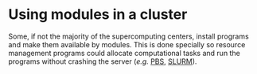 # Using modules in a cluster
Some, if not the majority of the supercomputing centers, install programs and make them available by modules. This is done specially so resource management programs could allocate computational tasks and run the programs without crashing the server (*e.g.* [PBS](https://www.pbspro.org/), [SLURM](https://slurm.schedmd.com/)). 
